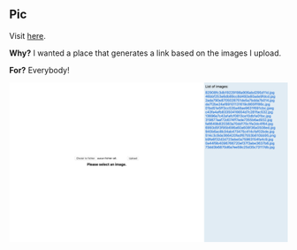 ## Pic

Visit [here](http://pic.euan.fr).

**Why?** I wanted a place that generates a link based on the images I upload.

**For?** Everybody!

![Pic](../../assets/picture.jpg "picture")
